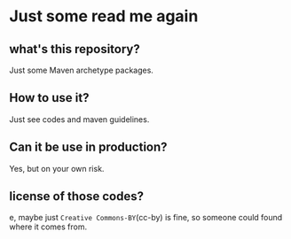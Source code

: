 # Just some read me again

## what's this repository?

Just some Maven archetype packages.

## How to use it?

Just see codes and maven guidelines.

## Can it be use in  production?

Yes, but on your own risk.

## license of those codes?

e, maybe just `Creative Commons-BY`(cc-by) is fine, so someone could found where it comes from.
